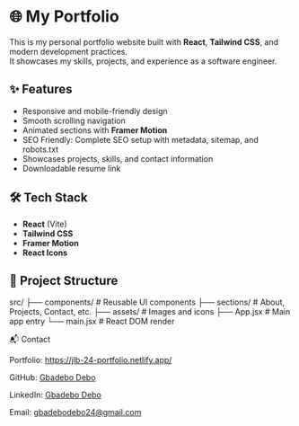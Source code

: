 # 🌐 My Portfolio

This is my personal portfolio website built with **React**, **Tailwind CSS**, and modern development practices.  
It showcases my skills, projects, and experience as a software engineer.

## ✨ Features
- Responsive and mobile-friendly design  
- Smooth scrolling navigation  
- Animated sections with **Framer Motion**  
- SEO Friendly: Complete SEO setup with metadata, sitemap, and robots.txt
- Showcases projects, skills, and contact information  
- Downloadable resume link  

## 🛠️ Tech Stack
- **React** (Vite)  
- **Tailwind CSS**  
- **Framer Motion**  
- **React Icons**  

## 📂 Project Structure


src/
├── components/ # Reusable UI components
├── sections/ # About, Projects, Contact, etc.
├── assets/ # Images and icons
├── App.jsx # Main app entry
└── main.jsx # React DOM render

📬 Contact

Portfolio: https://jlb-24-portfolio.netlify.app/

GitHub: [Gbadebo Debo](https://github.com/Jlbspyder)

LinkedIn: [Gbadebo Debo](https://www.linkedin.com/in/debo-gbadebo-01476060/)

Email: gbadebodebo24@gmail.com
